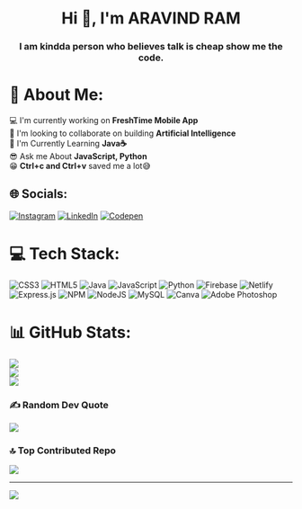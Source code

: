 <h1 align="center">Hi 👋, I'm ARAVIND RAM</h1>
<h3 align="center">I am kindda person who believes talk is cheap show me the code.</h3>

# 💫 About Me:
💻 I'm currently working on **FreshTime Mobile App**<br>
🤼 I'm looking to collaborate on building **Artificial Intelligence**<br>
🌱 I'm Currently Learning **Java☕**<br>
😎 Ask me About **JavaScript, Python**<br>
😁 **Ctrl+c and Ctrl+v** saved me a lot😅<br>


## 🌐 Socials:
[![Instagram](https://img.shields.io/badge/Instagram-%23E4405F.svg?logo=Instagram&logoColor=white)](https://instagram.com/aravindramvjs) [![LinkedIn](https://img.shields.io/badge/LinkedIn-%230077B5.svg?logo=linkedin&logoColor=white)](https://linkedin.com/in/aravindram21) [![Codepen](https://img.shields.io/badge/Codepen-000000?style=for-the-badge&logo=codepen&logoColor=white)](https://codepen.io/@aravindramvjs) 

# 💻 Tech Stack:
![CSS3](https://img.shields.io/badge/css3-%231572B6.svg?style=for-the-badge&logo=css3&logoColor=white) ![HTML5](https://img.shields.io/badge/html5-%23E34F26.svg?style=for-the-badge&logo=html5&logoColor=white) ![Java](https://img.shields.io/badge/java-%23ED8B00.svg?style=for-the-badge&logo=java&logoColor=white) ![JavaScript](https://img.shields.io/badge/javascript-%23323330.svg?style=for-the-badge&logo=javascript&logoColor=%23F7DF1E) ![Python](https://img.shields.io/badge/python-3670A0?style=for-the-badge&logo=python&logoColor=ffdd54) ![Firebase](https://img.shields.io/badge/firebase-%23039BE5.svg?style=for-the-badge&logo=firebase) ![Netlify](https://img.shields.io/badge/netlify-%23000000.svg?style=for-the-badge&logo=netlify&logoColor=#00C7B7) ![Express.js](https://img.shields.io/badge/express.js-%23404d59.svg?style=for-the-badge&logo=express&logoColor=%2361DAFB) ![NPM](https://img.shields.io/badge/NPM-%23000000.svg?style=for-the-badge&logo=npm&logoColor=white) ![NodeJS](https://img.shields.io/badge/node.js-6DA55F?style=for-the-badge&logo=node.js&logoColor=white) ![MySQL](https://img.shields.io/badge/mysql-%2300f.svg?style=for-the-badge&logo=mysql&logoColor=white) ![Canva](https://img.shields.io/badge/Canva-%2300C4CC.svg?style=for-the-badge&logo=Canva&logoColor=white) ![Adobe Photoshop](https://img.shields.io/badge/adobephotoshop-%2331A8FF.svg?style=for-the-badge&logo=adobephotoshop&logoColor=white)
# 📊 GitHub Stats:
![](https://github-readme-stats.vercel.app/api?username=aravindramvjs&theme=city_light&hide_border=false&include_all_commits=true&count_private=true)<br/>
![](https://github-readme-streak-stats.herokuapp.com/?user=aravindramvjs&theme=city_light&hide_border=false)<br/>
![](https://github-readme-stats.vercel.app/api/top-langs/?username=aravindramvjs&theme=city_light&hide_border=false&include_all_commits=true&count_private=true&layout=compact)

### ✍️ Random Dev Quote
![](https://quotes-github-readme.vercel.app/api?type=horizontal&theme=light)

### 🔝 Top Contributed Repo
![](https://github-contributor-stats.vercel.app/api?username=aravindramvjs&limit=5&theme=onestar&combine_all_yearly_contributions=true)

---
[![](https://visitcount.itsvg.in/api?id=aravindramvjs&icon=6&color=1)](https://visitcount.itsvg.in)

<!-- Proudly created with GPRM ( https://gprm.itsvg.in ) -->
